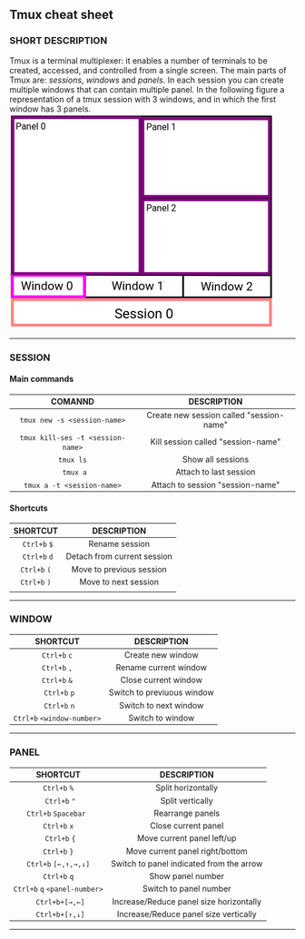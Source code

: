 ## Tmux cheat sheet

### SHORT DESCRIPTION 
Tmux is a terminal multiplexer: it enables a number of terminals to be created, accessed, and controlled from a single screen.
The main parts of Tmux are: _sessions_, _windows_ and _panels_.
In each session you can create multiple windows that can contain multiple panel. In the following figure a representation of a tmux session with 3 windows, and in which the first window has 3 panels.
![Tmux session elements](./img/tmux_1.png)

---

### SESSION 
#### Main commands
|                COMANND                |                DESCRIPTION               |
|:-------------------------------------:|:----------------------------------------:|
|    ```tmux new -s <session-name>```   | Create new session called "session-name" |
| ```tmux kill-ses -t <session-name>``` |    Kill session called "session-name"  |
|             ```tmux ls```             |             Show all sessions            |
|             ``` tmux a```             |          Attach to last session          |
|    ``` tmux a -t <session-name> ```   |     Attach to session "session-name"     |
  
#### Shortcuts
|        SHORTCUT        |         DESCRIPTION         |
|:----------------------:|:---------------------------:|
|  ``` Ctrl+b``` ```$``` |        Rename session       |
|  ``` Ctrl+b``` ```d``` | Detach from current session |
| ``` Ctrl+b ``` ```(``` |   Move to previous session  |
| ``` Ctrl+b ``` ```)``` |     Move to next session    |
|                        |                             |

---

### WINDOW 
|               SHORTCUT               |            DESCRIPTION           |
|:------------------------------------:|:--------------------------------:|
|       ``` Ctrl+b ``` ``` c ```       |         Create new window        |
|       ``` Ctrl+b ``` ``` , ```       |       Rename current window      |
|       ``` Ctrl+b ``` ``` & ```       |       Close current window       |
|         ``` Ctrl+b``` ```p```        |    Switch to previuous window    |
|         ``` Ctrl+b``` ```n```        |       Switch to next window      |
| ``` Ctrl+b ``` ```<window-number>``` | Switch to window <window-number> |
---

### PANEL 
|                   SHORTCUT                  |                DESCRIPTION               |
|:-------------------------------------------:|:----------------------------------------:|
|           ``` Ctrl+b ``` ``` % ```          |            Split horizontally            |
|            ``` Ctrl+b``` ```"```            |             Split vertically             |
| ``` Ctrl+b ``` ```Spacebar ```              | Rearrange panels                         |
| ``` Ctrl+b ``` ```x```                      | Close current panel                      |
|            ``` Ctrl+b``` ```{```            |        Move current panel left/up        |
|            ``` Ctrl+b ``` ```}```           |      Move current panel right/bottom     |
|        ``` Ctrl+b ``` ```[←,↑,→,↓]```       | Switch to panel indicated from the arrow |
| ``` Ctrl+b ``` ```q```                      | Show panel number                        |
| ``` Ctrl+b ``` ```q``` ```<panel-number>``` | Switch to panel number <panel-number>    |
| ``` Ctrl+b+[→,←]```                         | Increase/Reduce panel size horizontally  |
| ``` Ctrl+b+[↑,↓]```                         | Increase/Reduce panel size vertically    |

---
